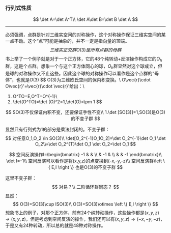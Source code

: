 ### 行列式性质
$$
\det A=\det A^T\\
\det A\det B=\det B \det A
$$


------

必须强调，点群是针对三维实空间的对称操作，这个对称操作保证三维实空间的某一点不动。这个“点”可能是抽象的，并不一定是指向量的顶端。
$$
三维实正交群O(3)是所有点群的母群
$$
书上举了一个例子就是对于一个正方体，它的48个纯转动+反演操作构成它的$O_h$群，这是个点群。想象一个与这个正方体同心的球，$O_h$群显然对这个球成立，但是球的对称操作又不止这些。因此这个球的对称操作可以看作是这个点群的“母体”，也就是$O(3)$
$$
O(3)为三维欧氏空间的保内积变换。\\
O\vec{r}\cdot O\vec{r}'=\vec{r}\cdot \vec{r}'给出：\\

1. O^TO=E,O^T=O^{-1}\\
2. \det(O^TO)=\det (O)^2=1,\det(O)=\pm 1
$$

$$
SO(3)不仅保证内积不变，还要保证手性不变\\
1.\det [SO(3)]=1,SO(3)是O(3)的不变子群
$$

显然只有行列式为1的部分是乘法封闭的。不变子群：
$$
对任意O_1,O_2 \in SO(3)\\
\det[O_2^{-1}O_1O_2]=\det O_2^{-1}\det O_1 \det O_2\\=\det O_2^{T}\det O_1 \det O_2=\det O_1
$$

$$
空间反演操作I=\begin{bmatrix}
 -1 &  & \\
  & -1 & \\
  &  & -1
\end{bmatrix}\\
\det I=-1\\
空间反演可以看作是将(x,y,z)的点变换到(-x,-y,-z)\\
空间反演群\left \{ E,I \right \} 也是O(3)的不变子群
$$

这里不变子群：
$$
对易？\\ 二阶循环群同态？
$$
显然：
$$
O(3)=SO(3)\cup ISO(3)\\
O(3)=SO(3)\otimes \left \{ E,I \right \}
$$
想象书上的例子，对那个正方体，前有24个纯转动操作，这些操作都是$(x,y,z)\to (x,y,z)$，但是考虑到空间反演的操作，我们还可以有$(x,y,z)\to (-x,-y,-z)$，于是又有24种转动，所以总的就是48种对称操作。






